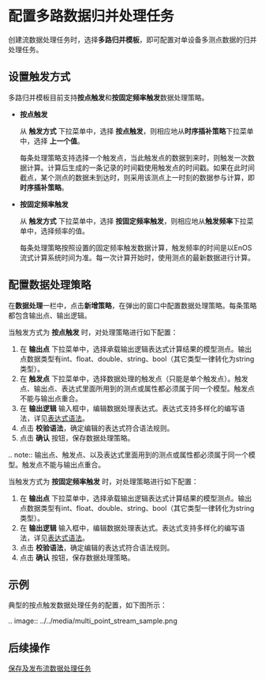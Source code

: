 # 配置多路数据归并处理任务
创建流数据处理任务时，选择**多路归并模板**，即可配置对单设备多测点数据的归并处理任务。

## 设置触发方式

多路归并模板目前支持**按点触发**和**按固定频率触发**数据处理策略。

- **按点触发**

  从 **触发方式** 下拉菜单中，选择 **按点触发**，则相应地从**时序插补策略**下拉菜单中，选择 **上一个值**。

  每条处理策略支持选择一个触发点，当此触发点的数据到来时，则触发一次数据计算。计算后生成的一条记录的时间戳使用触发点的时间戳。如果在此时间截点，某个测点的数据未到达时，则采用该测点上一时刻的数据参与计算，即**时序插补策略**。

- **按固定频率触发**

  从 **触发方式** 下拉菜单中，选择 **按固定频率触发**，则相应地从**触发频率**下拉菜单中，选择频率的值。

  每条处理策略按照设置的固定频率触发数据计算，触发频率的时间是以EnOS流式计算系统时间为准。每一次计算开始时，使用测点的最新数据进行计算。

## 配置数据处理策略
在**数据处理**一栏中，点击**新增策略**，在弹出的窗口中配置数据处理策略。每条策略都包含输出点、输出逻辑。

当触发方式为 **按点触发** 时，对处理策略进行如下配置：

1. 在 **输出点** 下拉菜单中，选择承载输出逻辑表达式计算结果的模型测点。输出点数据类型有int、float、double、string、bool（其它类型一律转化为string类型）。
2. 在 **触发点** 下拉菜单中，选择数据处理的触发点（只能是单个触发点）。触发点、输出点、表达式里面所用到的测点或属性都必须属于同一个模型。触发点不能与输出点重合。
3. 在 **输出逻辑** 输入框中，编辑数据处理表达式。表达式支持多样化的编写语法，详见[表达式语法](../../reference/statement_syntax)。
4. 点击 **校验语法**，确定编辑的表达式符合语法规则。
5. 点击 **确认** 按钮，保存数据处理策略。

.. note:: 输出点、触发点、以及表达式里面用到的测点或属性都必须属于同一个模型。触发点不能与输出点重合。

当触发方式为 **按固定频率触发** 时，对处理策略进行如下配置：

1. 在 **输出点** 下拉菜单中，选择承载输出逻辑表达式计算结果的模型测点。输出点数据类型有int、float、double、string、bool（其它类型一律转化为string类型）。
2. 在 **输出逻辑** 输入框中，编辑数据处理表达式。表达式支持多样化的编写语法，详见[表达式语法](../../reference/statement_syntax)。
3. 点击 **校验语法**，确定编辑的表达式符合语法规则。
4. 点击 **确认** 按钮，保存数据处理策略。

## 示例

典型的按点触发数据处理任务的配置，如下图所示：

.. image:: ../../media/multi_point_stream_sample.png

## 后续操作

[保存及发布流数据处理任务](publishing_job)
